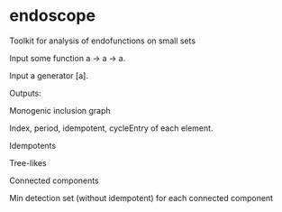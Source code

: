# endoscope
Toolkit for analysis of endofunctions on small sets

Input some function a -> a -> a.

Input a generator [a].

Outputs:

Monogenic inclusion graph

Index, period, idempotent, cycleEntry of each element.

Idempotents

Tree-likes

Connected components

Min detection set (without idempotent) for each connected component




